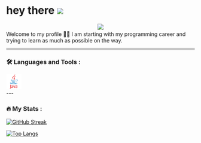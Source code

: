 <h1>
  hey there
  <img src="https://media.giphy.com/media/hvRJCLFzcasrR4ia7z/giphy.gif" width="30px"/>
</h1>
<div id="header" align="center">
  <img src=https://media.giphy.com/media/3oKIPnAiaMCws8nOsE/giphy.gif width="200"/>
  </div>
  Welcome to my profile 🐱‍👓
I am starting with my programming career and trying to learn as much as possible on the way. 

---

### :hammer_and_wrench: Languages and Tools :
<div>
  <img src="https://github.com/devicons/devicon/blob/master/icons/java/java-original-wordmark.svg" title="Java" alt="Java" width="40" height="40"/>&nbsp;
  </div>  
  ---


### :fire: My Stats :
[![GitHub Streak](http://github-readme-streak-stats.herokuapp.com?user=666hellmaster&theme=dark)](https://git.io/streak-stats)

[![Top Langs](https://github-readme-stats.vercel.app/api/top-langs/?username=666hellmaster&layout=compact&theme=vision-friendly-dark)](https://github.com/anuraghazra/github-readme-stats)



